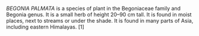 _BEGONIA PALMATA_ is a species of plant in the Begoniaceae family and Begonia genus. It is a small herb of height 20–90 cm tall. It is found in moist places, next to streams or under the shade. It is found in many parts of Asia, including eastern Himalayas. [1]

